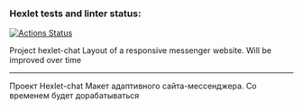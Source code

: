 ### Hexlet tests and linter status:
[![Actions Status](https://github.com/Nikita-Pomogalov/layout-designer-project-59/actions/workflows/hexlet-check.yml/badge.svg)](https://github.com/Nikita-Pomogalov/layout-designer-project-59/actions)


Project hexlet-chat
Layout of a responsive messenger website.
Will be improved over time

---

Проект Hexlet-chat
Макет адаптивного сайта-мессенджера.
Со временем будет дорабатываться
